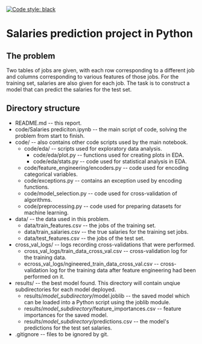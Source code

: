 [![Code style: black](https://img.shields.io/badge/code%20style-black-000000.svg)](https://github.com/psf/black)# Salaries prediction project in Python## The problemTwo tables of jobs are given, with each row corresponding to a different joband columns corresponding to various features of those jobs. For the trainingset, salaries are also given for each job. The task is to construct a modelthat can predict the salaries for the test set.## Directory structure* README.md -- this report.* code/Salaries prediciton.ipynb -- the main script of code, solving the problem from start to finish.* code/ -- also contains other code scripts used by the main notebook.    * code/eda/ -- scripts used for exploratory data analysis.         * code/eda/plot.py -- functions used for creating plots in EDA.         * code/eda/stats.py -- code used for statistical analysis in EDA.    * code/feature_engineering/encoders.py -- code used for encoding categorical variables.    * code/exceptions.py -- contains an exception used by encoding functions.    * code/model_selection.py -- code used for cross-validation of algorithms.    * code/preprocessing.py -- code used for preparing datasets for machine learning.* data/ -- the data used in this problem.    * data/train_features.csv -- the jobs of the training set.    * data/train_salaries.csv -- the true salaries for the training set jobs.    * data/test_features.csv -- the jobs of the test set.* cross_val_logs/ -- logs recording cross-validations that were performed.    * cross_val_logs/train_data_cross_val.csv -- cross-validation log for the training data.    * ecross_val_logs/ngineered_train_data_cross_val.csv -- cross-validation log for the training data after feature engineering had been performed on it.* results/ -- the best model found. This directory will contain unqiuesubdirectories for each model deployed.    * results/_model\_subdirectory_/model.joblib -- the saved model which can be loaded into a Python script using the joblib module.    * results/_model\_subdirectory_/feature_importances.csv -- feature importances for the saved model.    * results/_model\_subdirectory_/predictions.csv -- the model's predictions for the test set salaries.* .gitignore -- files to be ignored by git.